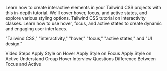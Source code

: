 Learn how to create interactive elements in your Tailwind CSS projects with this in-depth tutorial. We'll cover hover, focus, and active states, and explore various styling options.
Tailwind CSS tutorial on interactivity classes. Learn how to use hover, focus, and active states to create dynamic and engaging user interfaces.

"Tailwind CSS," "interactivity," "hover," "focus," "active states," and "UI design."

Video Steps 
Apply Style on Hover
Apply Style on Focus
Apply Style on Active
Understand Group Hover
Interview Questions
Difference Between Focus and Active